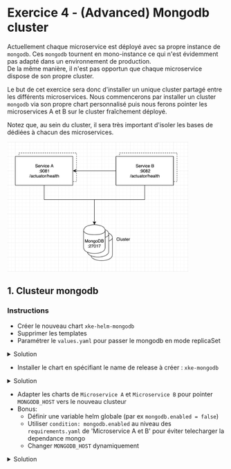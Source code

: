 # Exercice 4 - (Advanced) Mongodb cluster 

Actuellement chaque microservice est déployé avec sa propre instance de `mongodb`. 
Ces `mongodb` tournent en mono-instance ce qui n'est évidemment pas adapté dans un environnement de production.     
De la même manière, il n'est pas opportun que chaque microservice dispose de son propre cluster.

Le but de cet exercice sera donc d'installer un unique cluster partagé entre les différents microservices.
Nous commencerons par installer un cluster `mongodb` via son propre chart personnalisé puis nous ferons pointer les
microservices A et B sur le cluster fraîchement déployé.

Notez que, au sein du cluster, il sera très important d'isoler les bases de dédiées à chacun des microservices.   

<p>
<img src="img/target-architecture.png" height="300">
</p>

## 1. Clusteur mongodb

### Instructions

* Créer le nouveau chart `xke-helm-mongodb`
* Supprimer les templates
* Paramétrer le `values.yaml` pour passer le mongodb en mode replicaSet 

<details><summary>Solution</summary>
<p>

File `xke-helm-mongodb/values.yaml`

```yaml
    ...
    
    replicaSet:
      enabled: true
    
    ...
```

</p>
</details>

* Installer le chart en spécifiant le name de release à créer : `xke-mongodb`

<details><summary>Solution</summary>
<p>

File `xke-helm-mongodb/values.yaml`

```sh
$ cd <chart directory>
$ helm install . --name xke-mongodb
```

</p>
</details>

* Adapter les charts de `Microservice A` et `Microservice B` pour pointer `MONGODB_HOST` vers le nouveau clusteur
* Bonus: 
    * Définir une variable helm globale (par ex `mongodb.enabled = false`)
    * Utiliser `condition: mongodb.enabled` au niveau des `requirements.yaml` de 'Microservice A et B' pour éviter telecharger la dependance mongo 
    * Changer `MONGODB_HOST` dynamiquement

<details><summary>Solution</summary>
<p>

File `xke-helm-microservice-a/templates/deployment.yaml` et `xke-helm-microservice-b/templates/deployment.yaml`

```yaml
    env:
    
      ...
    
      - name: MONGODB_HOST
      {{- if .Values.mongodb.enabled }}
        value: {{ template "mongodb.fullname" . }}
      {{- else }}
        value: {{ .Values.externalDatabase.host | quote }}
      {{- end }}
      
      ...
```

* Repackager er re-deployer

*Bravo ! Vous êtes arrivés à la fin de hands-on ! Felicitations !!!* 

[< Previous](ex4-template-helpers.md) | [Home](README.md)